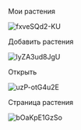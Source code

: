 Мои растения

![fxveSQd2-KU](https://github.com/user-attachments/assets/68609836-8784-4b3c-975f-112e3fc529ea)

Добавить растения

![lyZA3ud8JgU](https://github.com/user-attachments/assets/0e24be91-cdaa-4787-b9e0-435e3417e315)

Открыть

![uzP-otG4u2E](https://github.com/user-attachments/assets/82d4841b-bd6d-480a-ab58-fce613b92162)

Страница растения

![bOaKpE1GzSo](https://github.com/user-attachments/assets/c2bc8c19-0e65-4255-a829-92fd32ffa02f)
